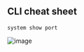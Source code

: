 ## CLI cheat sheet

`system show port`

![image](https://github.com/iamfabo/dell_emc/assets/60046736/bafc7ff5-4986-4529-b0db-ce8aa7891a58)
